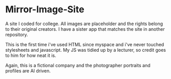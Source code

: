 # Mirror-Image-Site
A site I coded for college. All images are placeholder and the rights belong to their original creators. I have a sister app that matches the site in another repository.

This is the first time i've used HTML since myspace and i've never touched stylesheets and javascript. My JS was tidied up by a lecturer, so credit goes to him for how neat it is.

Again, this is a fictional company and the photographer portraits and profiles are AI driven.
